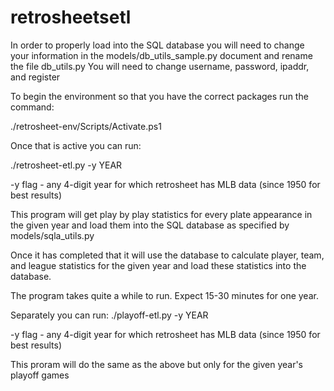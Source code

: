 # retrosheetsetl

In order to properly load into the SQL database you will need to change your information in the models/db_utils_sample.py document 
and rename the file db_utils.py
You will need to change username, password, ipaddr, and register

To begin the environment so that you have the correct packages run the command:

./retrosheet-env/Scripts/Activate.ps1

Once that is active you can run:

./retrosheet-etl.py -y YEAR

-y flag - any 4-digit year for which retrosheet has MLB data (since 1950 for best results)

This program will get play by play statistics for every plate appearance in the given year and load them into the SQL
database as specified by models/sqla_utils.py

Once it has completed that it will use the database to calculate player, team, and league statistics for the given year
and load these statistics into the database.

The program takes quite a while to run. Expect 15-30 minutes for one year.

Separately you can run:
./playoff-etl.py -y YEAR

-y flag - any 4-digit year for which retrosheet has MLB data (since 1950 for best results)

This proram will do the same as the above but only for the given year's playoff games
